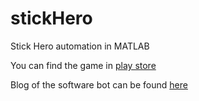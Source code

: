# stickHero
Stick Hero automation in MATLAB  

You can find the game in [play store](https://play.google.com/store/apps/details?id=com.ketchapp.stickhero)  

Blog of the software bot can be found [here](https://roboticssocietymnn.wixsite.com/roboticsclubmnnit/single-post/2018/04/01/Stick-Hero-Game-Automation)
